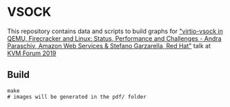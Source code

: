 # VSOCK 

This repository contains data and scripts to build graphs for ["virtio-vsock in QEMU, Firecracker and Linux: Status, Performance and Challenges - Andra Paraschiv, Amazon Web Services & Stefano Garzarella, Red Hat"](https://sched.co/TmwK) talk at [KVM Forum 2019](https://events.linuxfoundation.org/events/kvm-forum-2019/)

## Build
```shell
make
# images will be generated in the pdf/ folder
```